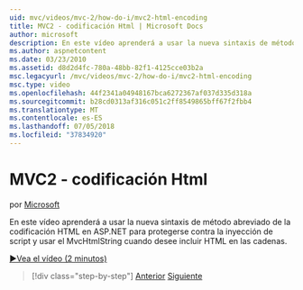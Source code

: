 ```yaml
---
uid: mvc/videos/mvc-2/how-do-i/mvc2-html-encoding
title: MVC2 - codificación Html | Microsoft Docs
author: microsoft
description: En este vídeo aprenderá a usar la nueva sintaxis de método abreviado de la codificación HTML en ASP.NET para protegerse contra la inyección de script y usar el MvcHtmlString cuando...
ms.author: aspnetcontent
ms.date: 03/23/2010
ms.assetid: d8d2d4fc-780a-48bb-82f1-4125cce03b2a
msc.legacyurl: /mvc/videos/mvc-2/how-do-i/mvc2-html-encoding
msc.type: video
ms.openlocfilehash: 44f2341a04948167bca6272367af037d335d318a
ms.sourcegitcommit: b28cd0313af316c051c2ff8549865bff67f2fbb4
ms.translationtype: MT
ms.contentlocale: es-ES
ms.lasthandoff: 07/05/2018
ms.locfileid: "37834920"
---
```

<a name="mvc2---html-encoding"></a>MVC2 - codificación Html
====================
por [Microsoft](https://github.com/microsoft)

En este vídeo aprenderá a usar la nueva sintaxis de método abreviado de la codificación HTML en ASP.NET para protegerse contra la inyección de script y usar el MvcHtmlString cuando desee incluir HTML en las cadenas.

[&#9654;Vea el vídeo (2 minutos)](https://channel9.msdn.com/Blogs/ASP-NET-Site-Videos/mvc2-html-encoding)

> [!div class="step-by-step"]
> [Anterior](how-do-i-use-httpverbs-attributes-in-an-mvc-application.md)
> [Siguiente](mvc2-stronglytyped-helpers.md)
